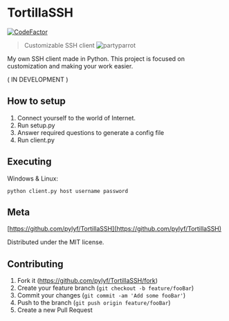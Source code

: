 # TortillaSSH
[![CodeFactor](https://www.codefactor.io/repository/github/pylyf/tortillassh/badge/master)](https://www.codefactor.io/repository/github/pylyf/tortillassh/overview/master)
> Customizable SSH client ![partyparrot](http://cultofthepartyparrot.com/parrots/coffeeparrot.gif)

My own SSH client made in Python. This project is focused on customization and making your work easier.

( IN DEVELOPMENT )

## How to setup

1. Connect yourself to the world of Internet.
2. Run setup.py 
3. Answer required questions to generate a config file
4. Run client.py


## Executing

Windows & Linux:

```
python client.py host username password
```

## Meta

[https://github.com/pylyf/TortillaSSH](https://github.com/pylyf/TortillaSSH)

Distributed under the MIT license. 

## Contributing

1. Fork it (<https://github.com/pylyf/TortillaSSH/fork>)
2. Create your feature branch (`git checkout -b feature/fooBar`)
3. Commit your changes (`git commit -am 'Add some fooBar'`)
4. Push to the branch (`git push origin feature/fooBar`)
5. Create a new Pull Request
